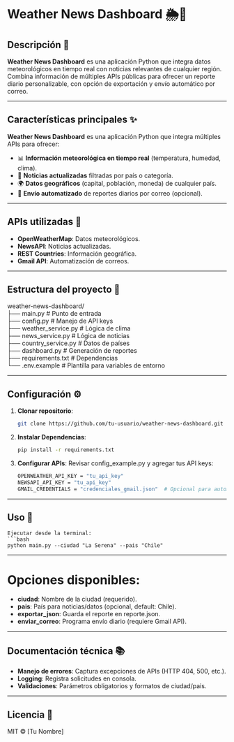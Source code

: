 # Weather News Dashboard 🌦️📰  

## Descripción 📝  
**Weather News Dashboard** es una aplicación Python que integra datos meteorológicos en tiempo real con noticias relevantes de cualquier región. Combina información de múltiples APIs públicas para ofrecer un reporte diario personalizable, con opción de exportación y envío automático por correo.  

---

## Características principales ✨  
**Weather News Dashboard** es una aplicación Python que integra múltiples APIs para ofrecer:  
- 📊 **Información meteorológica en tiempo real** (temperatura, humedad, clima).  
- 📰 **Noticias actualizadas** filtradas por país o categoría.  
- 🌍 **Datos geográficos** (capital, población, moneda) de cualquier país.  
- 📩 **Envío automatizado** de reportes diarios por correo (opcional).  

---

## APIs utilizadas 🔗  
- **OpenWeatherMap**: Datos meteorológicos.  
- **NewsAPI**: Noticias actualizadas.  
- **REST Countries**: Información geográfica.  
- **Gmail API**: Automatización de correos.  

---

## Estructura del proyecto 📂  
weather-news-dashboard/  
├── main.py                # Punto de entrada  
├── config.py              # Manejo de API keys  
├── weather_service.py     # Lógica de clima  
├── news_service.py        # Lógica de noticias  
├── country_service.py     # Datos de países  
├── dashboard.py           # Generación de reportes  
├── requirements.txt       # Dependencias  
└── .env.example           # Plantilla para variables de entorno  

---

## Configuración ⚙️  
1. **Clonar repositorio**:  
   ```bash  
   git clone https://github.com/tu-usuario/weather-news-dashboard.git  

2. **Instalar Dependencias**:
    ```bash
    pip install -r requirements.txt 

3. **Configurar APIs**:
    Revisar config_example.py y agregar tus API keys:
    ```bash
    OPENWEATHER_API_KEY = "tu_api_key"  
    NEWSAPI_API_KEY = "tu_api_key"  
    GMAIL_CREDENTIALS = "credenciales_gmail.json"  # Opcional para automatización  

---

## Uso 🚀
    Ejecutar desde la terminal:
    ```bash
    python main.py --ciudad "La Serena" --pais "Chile"

--- 

# Opciones disponibles:
- **ciudad**: Nombre de la ciudad (requerido).
- **pais**: País para noticias/datos (opcional, default: Chile).
- **exportar_json**: Guarda el reporte en reporte.json.
- **enviar_correo**: Programa envío diario (requiere Gmail API).

---

## Documentación técnica 📚
- **Manejo de errores**: Captura excepciones de APIs (HTTP 404, 500, etc.).
- **Logging**: Registra solicitudes en consola.
- **Validaciones**: Parámetros obligatorios y formatos de ciudad/pais.

---

## Licencia 📜
MIT © [Tu Nombre]
